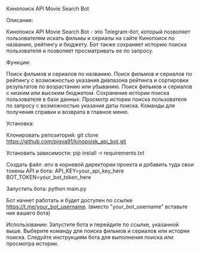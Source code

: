 Кинопоиск API Movie Search Bot

Описание:

Кинопоиск API Movie Search Bot - это Telegram-бот, который позволяет пользователям искать фильмы и сериалы на сайте 
Кинопоиск по названию, рейтингу и бюджету. Бот также сохраняет историю поиска пользователя и позволяет 
просматривать ее по запросу.


Функции:

Поиск фильмов и сериалов по названию.
Поиск фильмов и сериалов по рейтингу с возможностью указания диапазона рейтинга и сортировки результатов по 
возрастанию или убыванию.
Поиск фильмов и сериалов с низким или высоким бюджетом.
Сохранение истории поиска пользователя в базе данных.
Просмотр истории поиска пользователя по запросу с возможностью указания даты поиска.
Команды для получения справки и возврата в главное меню.


Установка:

Клонировать репозиторий:
git clone https://github.com/pigva91/kinopoisk_api_bot.git


Установить зависимости:
pip install -r requirements.txt


Создать файл .env в корневой директории проекта и добавить туда свои токены API и бота:
API_KEY=your_api_key_here
BOT_TOKEN=your_bot_token_here


Запустить бота:
python main.py


Бот начнет работать и будет доступен по ссылке https://t.me/your_bot_username.
(вместо "your_bot_username" вставьте ник вашего бота)

Использование:
Запустите бота и перейдите по ссылке, указанной выше.
Выберите команду для поиска фильмов и сериалов или истории поиска.
Следуйте инструкциям бота для выполнения поиска или просмотра истории.
